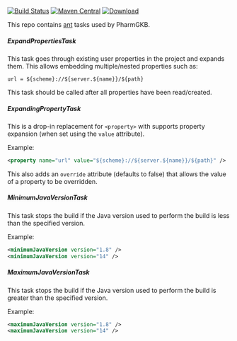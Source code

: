 [![Build Status](https://travis-ci.org/PharmGKB/pgkb-ant.svg?branch=master)](https://travis-ci.org/PharmGKB/pgkb-ant)
[![Maven Central](https://maven-badges.herokuapp.com/maven-central/org.pharmgkb/pgkb-ant/badge.svg)](https://maven-badges.herokuapp.com/maven-central/org.pharmgkb/pgkb-ant)
[ ![Download](https://api.bintray.com/packages/pharmgkb/maven/pgkb-ant/images/download.svg) ](https://bintray.com/pharmgkb/maven/pgkb-ant/_latestVersion)

This repo contains [ant](https://ant.apache.org) tasks used by PharmGKB.


##### ExpandPropertiesTask

This task goes through existing user properties in the project and expands them.  This allows embedding multiple/nested properties such as:

```
url = ${scheme}://${server.${name}}/${path}
```

This task should be called after all properties have been read/created.


##### ExpandingPropertyTask

This is a drop-in replacement for `<property>` with supports property expansion (when set using the `value` attribute).

Example:

```xml
<property name="url" value="${scheme}://${server.${name}}/${path}" />
```

This also adds an `override` attribute (defaults to false) that allows the value of a property to be overridden.


##### MinimumJavaVersionTask

This task stops the build if the Java version used to perform the build is less than the specified version.

Example:
```xml
<minimumJavaVersion version="1.8" />
<minimumJavaVersion version="14" />
```


##### MaximumJavaVersionTask

This task stops the build if the Java version used to perform the build is greater than the specified version.

Example:
```xml
<maximumJavaVersion version="1.8" />
<maximumJavaVersion version="14" />
```
